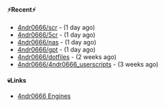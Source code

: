 #### ⚡Recent⚡

- [4ndr0666/scr](https://github.com/4ndr0666/scr) - (1 day ago)
- [4ndr0666/5cr](https://github.com/4ndr0666/5cr) - (1 day ago)
- [4ndr0666/nas](https://github.com/4ndr0666/nas) - (1 day ago)
- [4ndr0666/gpt](https://github.com/4ndr0666/gpt) - (1 day ago)
- [4ndr0666/dotfiles](https://github.com/4ndr0666/dotfiles) - (2 weeks ago)
- [4ndr0666/4ndr0666_userscripts](https://github.com/4ndr0666/4ndr0666_userscripts) - (3 weeks ago)

#### 💀Links

- [4ndr0666 Engines](https://github.com/hoothin/SearchJumper/discussions/73)


